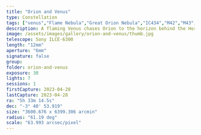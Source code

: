 ```yaml
---
title: "Orion and Venus"
type: Constellation
tags: ["venus","Flame Nebula","Great Orion Nebula","IC434","M42","M43","Mairan's Nebula","NGC1976","NGC1982","NGC2024","NGC2112","Orion B","Orion Nebula","Part of the constellation Orion (Ori)","The star Alnilam (εOri)","The star Alnitak (ζOri)","The star Bellatrix (γOri)","The star Mintaka (δOri)","The star Rigel (βOri)","The star Saiph (κOri)","The star ηOri","The star ιOri","The star σOri","The star τOri", "Florissant Fossil Beds"]
description: A flaming Venus chases Orion to the horizon behind the Hornbeck Homestead in Florissant, Colorado.
image: /assets/images/gallery/orion-and-venus/thumb.jpg
telescope: Sony ILCE-6300
length: "12mm"
aperture: "6mm"
signature: false
group:
folder: orion-and-venus
exposure: 30
lights: 7
sessions: 1 
firstCapture: 2023-04-28
lastCapture: 2023-04-28
ra: "5h 33m 14.5s"
dec: "-3° 40' 53.919"
size: "3600.676 x 6399.306 arcmin"
radius: "61.19 deg"
scale: "63.993 arcsec/pixel"
---
```

